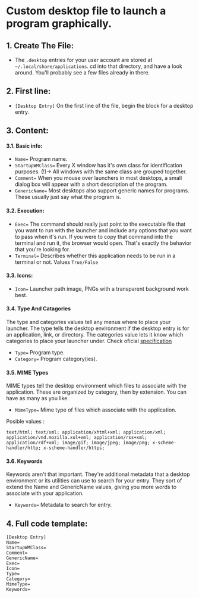 # Custom desktop file to launch a program graphically. 

## 1. Create The File:
  * The `.desktop` entries for your user account are stored at `~/.local/share/applications`. cd into that directory, and have a look around. You'll probably see a few files already in there. 
## 2. First line:
  * `[Desktop Entry]` On the first line of the file, begin the block for a desktop entry.
## 3. Content:
  #### 3.1. Basic info:
  * `Name=` Program name.
  * `StartupWMClass=` Every X window has it's own class for identification purposes. (!)-> All windows with the same class are grouped together.
  * `Comment=` When you mouse over launchers in most desktops, a small dialog box will appear with a short description of the program. 
  * `GenericName=` Most desktops also support generic names for programs. These usually just say what the program is.
  #### 3.2. Execution:
  * `Exec=` The command should really just point to the executable file that you want to run with the launcher and include any options that you want to pass when it's run. If you were to copy that command into the terminal and run it, the browser would open. That's exactly the behavior that you're looking for. 
  * `Terminal=` Describes whether this application needs to be run in a terminal or not. Values `True/False`
  #### 3.3. Icons:
  * `Icon=` Launcher path image, PNGs with a transparent background work best.
  #### 3.4. Type And Catagories
  The type and categories values tell any menus where to place your launcher. The type tells the desktop environment if the desktop entry is for an application, link, or directory. The categories value lets it know which categories to place your launcher under. Check oficial [specification](https://standards.freedesktop.org/menu-spec/latest/apa.html)
  * `Type=` Program type.
  * `Category=` Program category(ies).
  #### 3.5. MIME Types
  MIME types tell the desktop environment which files to associate with the application. These are organized by category, then by extension. You can have as many as you like.  
  * `MimeType=` Mime type of files which associate with the application.
  
  Posible values :
  ``` 
  text/html; text/xml; application/xhtml+xml; application/xml; application/vnd.mozilla.xul+xml; application/rss+xml; application/rdf+xml; image/gif; image/jpeg; image/png; x-scheme-handler/http; x-scheme-handler/https;
  ```
  #### 3.6. Keywords
  Keywords aren't that important. They're additional metadata that a desktop environment or its utilities can use to search for your entry. They sort of extend the Name and GenericName values, giving you more words to associate with your application.
  * `Keywords=` Metadata to search for entry.
    
## 4. Full code template:
```
[Desktop Entry] 
Name=
StartupWMClass=
Comment=
GenericName=
Exec=
Icon=
Type=
Category=
MimeType=
Keywords=
```
